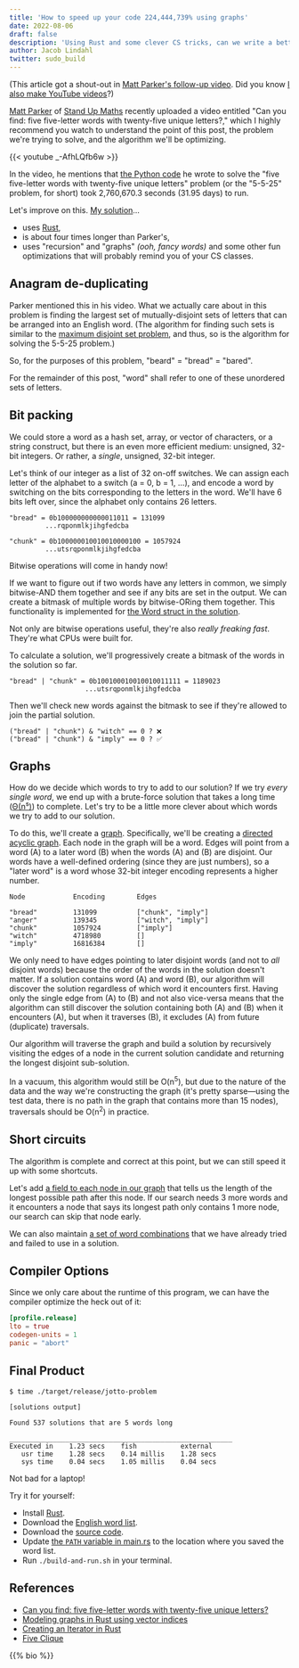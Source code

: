 ```yaml
---
title: 'How to speed up your code 224,444,739% using graphs'
date: 2022-08-06
draft: false
description: 'Using Rust and some clever CS tricks, can we write a better algorithm than a famous YouTuber?'
author: Jacob Lindahl
twitter: sudo_build
---
```


(This article got a shout-out in [Matt Parker's follow-up video](https://youtu.be/c33AZBnRHks?t=1068). Did you know [I also make YouTube videos](https://youtube.com/c/GeekLaunch)?)

[Matt Parker](https://twitter.com/standupmaths) of [Stand Up Maths](https://www.youtube.com/standupmaths) recently uploaded a video entitled "Can you find: five five-letter words with twenty-five unique letters?," which I highly recommend you watch to understand the point of this post, the problem we're trying to solve, and the algorithm we'll be optimizing.

{{< youtube _-AfhLQfb6w >}}

In the video, he mentions that [the Python code](https://github.com/standupmaths/fiveletterworda) he wrote to solve the "five five-letter words with twenty-five unique letters" problem (or the "5-5-25" problem, for short) took 2,760,670.3 seconds (31.95 days) to run.

Let's improve on this. [My solution](https://github.com/encody/jotto-problem)&hellip;

- uses [Rust](https://www.rust-lang.org/),
- is about four times longer than Parker's,
- uses "recursion" and "graphs" _(ooh, fancy words)_ and some other fun optimizations that will probably remind you of your CS classes.

## Anagram de-duplicating

Parker mentioned this in his video. What we actually care about in this problem is finding the largest set of mutually-disjoint sets of letters that can be arranged into an English word. (The algorithm for finding such sets is similar to the [maximum disjoint set problem](https://en.wikipedia.org/wiki/Maximum_disjoint_set), and thus, so is the algorithm for solving the 5-5-25 problem.)

So, for the purposes of this problem, "beard" = "bread" = "bared".

For the remainder of this post, "word" shall refer to one of these unordered sets of letters.

## Bit packing

We could store a word as a hash set, array, or vector of characters, or a string construct, but there is an even more efficient medium: unsigned, 32-bit integers. Or rather, a _single_, unsigned, 32-bit integer.

Let's think of our integer as a list of 32 on-off switches. We can assign each letter of the alphabet to a switch (a = 0, b = 1, &hellip;), and encode a word by switching on the bits corresponding to the letters in the word. We'll have 6 bits left over, since the alphabet only contains 26 letters.

    "bread" = 0b100000000000011011 = 131099
             ...rqponmlkjihgfedcba

    "chunk" = 0b100000010010010000100 = 1057924
             ...utsrqponmlkjihgfedcba

Bitwise operations will come in handy now!

If we want to figure out if two words have any letters in common, we simply bitwise-AND them together and see if any bits are set in the output. We can create a bitmask of multiple words by bitwise-ORing them together. This functionality is implemented for [the Word struct in the solution](https://github.com/encody/jotto-problem/blob/master/src/main.rs#L153-L215).

Not only are bitwise operations useful, they're also _really freaking fast_. They're what CPUs were built for.

To calculate a solution, we'll progressively create a bitmask of the words in the solution so far.

    "bread" | "chunk" = 0b100100010010010011111 = 1189023
                       ...utsrqponmlkjihgfedcba

Then we'll check new words against the bitmask to see if they're allowed to join the partial solution.

    ("bread" | "chunk") & "witch" == 0 ? ❌
    ("bread" | "chunk") & "imply" == 0 ? ✅

## Graphs

How do we decide which words to try to add to our solution? If we try _every single word_, we end up with a brute-force solution that takes a long time ([Θ(n⁵)](https://en.wikipedia.org/wiki/Big_O_notation#Use_in_computer_science)) to complete. Let's try to be a little more clever about which words we try to add to our solution.

To do this, we'll create a [graph](<https://en.wikipedia.org/wiki/Graph_(abstract_data_type)>). Specifically, we'll be creating a [directed acyclic graph](https://en.wikipedia.org/wiki/Directed_acyclic_graph). Each node in the graph will be a word. Edges will point from a word (A) to a later word (B) when the words (A) and (B) are disjoint. Our words have a well-defined ordering (since they are just numbers), so a "later word" is a word whose 32-bit integer encoding represents a higher number.

    Node            Encoding        Edges

    "bread"         131099          ["chunk", "imply"]
    "anger"         139345          ["witch", "imply"]
    "chunk"         1057924         ["imply"]
    "witch"         4718980         []
    "imply"         16816384        []

We only need to have edges pointing to later disjoint words (and not to _all_ disjoint words) because the order of the words in the solution doesn't matter. If a solution contains word (A) and word (B), our algorithm will discover the solution regardless of which word it encounters first. Having only the single edge from (A) to (B) and not also vice-versa means that the algorithm can still discover the solution containing both (A) and (B) when it encounters (A), but when it traverses (B), it excludes (A) from future (duplicate) traversals.

Our algorithm will traverse the graph and build a solution by recursively visiting the edges of a node in the current solution candidate and returning the longest disjoint sub-solution.

In a vacuum, this algorithm would still be O(n<sup>5</sup>), but due to the nature of the data and the way we're constructing the graph (it's pretty sparse&mdash;using the test data, there is no path in the graph that contains more than 15 nodes), traversals should be O(n<sup>2</sup>) in practice.

## Short circuits

The algorithm is complete and correct at this point, but we can still speed it up with some shortcuts.

Let's add [a field to each node in our graph](https://github.com/encody/jotto-problem/blob/master/src/main.rs#L122) that tells us the length of the longest possible path after this node. If our search needs 3 more words and it encounters a node that says its longest path only contains 1 more node, our search can skip that node early.

We can also maintain [a set of word combinations](https://github.com/encody/jotto-problem/blob/master/src/main.rs#L20-L34) that we have already tried and failed to use in a solution.

## Compiler Options

Since we only care about the runtime of this program, we can have the compiler optimize the heck out of it:

```toml
[profile.release]
lto = true
codegen-units = 1
panic = "abort"
```

## Final Product

    $ time ./target/release/jotto-problem

    [solutions output]

    Found 537 solutions that are 5 words long

    ________________________________________________________
    Executed in    1.23 secs    fish           external
       usr time    1.28 secs    0.14 millis    1.28 secs
       sys time    0.04 secs    1.05 millis    0.04 secs

Not bad for a laptop!

Try it for yourself:

- Install [Rust](https://www.rust-lang.org/tools/install).
- Download the [English word list](https://github.com/dwyl/english-words).
- Download the [source code](https://github.com/encody/jotto-problem).
- Update [the `PATH` variable in main.rs](https://github.com/encody/jotto-problem/blob/master/src/main.rs#L4) to the location where you saved the word list.
- Run `./build-and-run.sh` in your terminal.

## References

- [Can you find: five five-letter words with twenty-five unique letters?](https://www.youtube.com/watch?v=_-AfhLQfb6w)
- [Modeling graphs in Rust using vector indices](https://smallcultfollowing.com/babysteps/blog/2015/04/06/modeling-graphs-in-rust-using-vector-indices/)
- [Creating an Iterator in Rust](https://aloso.github.io/2021/03/09/creating-an-iterator)
- [Five Clique](https://gitlab.com/bpaassen/five_clique/-/tree/main/)

{{% bio %}}
